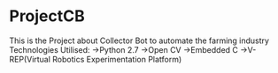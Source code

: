 # ProjectCB
This is the Project about Collector Bot to automate the farming industry
Technologies Utilised:
->Python 2.7
->Open CV
->Embedded C
->V-REP(Virtual Robotics Experimentation Platform)
